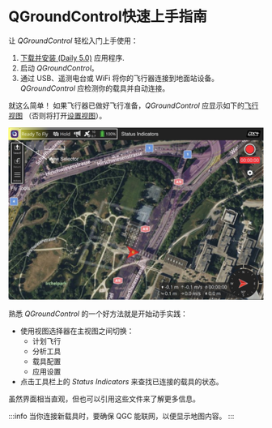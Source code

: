 # QGroundControl快速上手指南

让 _QGroundControl_ 轻松入门上手使用：

1. [下载并安装 (Daily 5.0)](../releases/daily_builds.md) 应用程序.
2. 启动 _QGroundControl_。
3. 通过 USB、遥测电台或 WiFi 将你的飞行器连接到地面站设备。 _QGroundControl_ 应检测你的载具并自动连接。

就这么简单！ 如果飞行器已做好飞行准备，_QGroundControl_ 应显示如下的[飞行视图](../fly_view/fly_view.md) （否则将打开[设置视图](../setup_view/setup_view.md)）。

![](../../../assets/quickstart/fly_view_connected_vehicle.jpg)

熟悉 _QGroundControl_ 的一个好方法就是开始动手实践：

- 使用视图选择器在主视图之间切换：
  - 计划飞行
  - 分析工具
  - 载具配置
  - 应用设置
- 点击工具栏上的 _Status Indicators_ 来查找已连接的载具的状态。

虽然界面相当直观，但也可以引用这些文件来了解更多信息。

:::info
当你连接新载具时，要确保 QGC 能联网，以便显示地图内容。
:::
